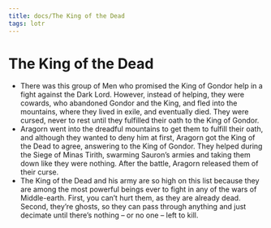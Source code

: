 ```yaml
---
title: docs/The King of the Dead
tags: lotr
---
```


# The King of the Dead

- There was this group of Men who promised the King of Gondor help in a fight against the Dark Lord. However, instead of helping, they were cowards, who abandoned Gondor and the King, and fled into the mountains, where they lived in exile, and eventually died. They were cursed, never to rest until they fulfilled their oath to the King of Gondor.
- Aragorn went into the dreadful mountains to get them to fulfill their oath, and although they wanted to deny him at first, Aragorn got the King of the Dead to agree, answering to the King of Gondor. They helped during the Siege of Minas Tirith, swarming Sauron’s armies and taking them down like they were nothing. After the battle, Aragorn released them of their curse.
- The King of the Dead and his army are so high on this list because they are among the most powerful beings ever to fight in any of the wars of Middle-earth. First, you can’t hurt them, as they are already dead. Second, they’re ghosts, so they can pass through anything and just decimate until there’s nothing – or no one – left to kill.